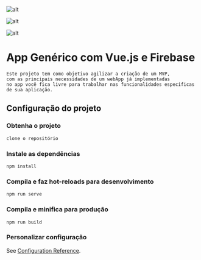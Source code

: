 ![alt](https://img.shields.io/badge/JavaScript-F7DF1E?style=for-the-badge&logo=javascript&logoColor=black
)

![alt](https://img.shields.io/badge/Vue.js-35495E?style=for-the-badge&logo=vue.js&logoColor=4FC08D
)

![alt](https://img.shields.io/badge/Firebase-F29D0C?style=for-the-badge&logo=firebase&logoColor=white
)

# App Genérico com Vue.js e Firebase
```
Este projeto tem como objetivo agilizar a criação de um MVP,
com as principais necessidades de um webApp já implementadas 
no app você fica livre para trabalhar nas funcionalidades especificas
de sua aplicação.

```

## Configuração do projeto

### Obtenha o projeto
```
clone o repositório
```
### Instale as dependências
```
npm install
```

### Compila e faz hot-reloads para desenvolvimento
```
npm run serve
```

### Compila e minifica para produção
```
npm run build
```

### Personalizar configuração
See [Configuration Reference](https://cli.vuejs.org/config/).
